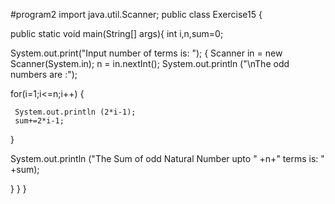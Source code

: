 #program2
import java.util.Scanner;
public class Exercise15 {

   public static void main(String[] args){
   int i,n,sum=0;

   System.out.print("Input number of terms is: ");
{
   Scanner in = new Scanner(System.in);
		    n = in.nextInt();
  System.out.println ("\nThe odd numbers are :");
  
   for(i=1;i<=n;i++)
   {
   
     System.out.println (2*i-1);
     sum+=2*i-1;
     
   }
   
   System.out.println ("The Sum of odd Natural Number upto " +n+" terms is: " +sum);

}
}
}
